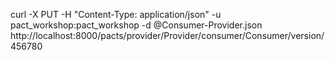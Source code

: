  curl -X PUT -H "Content-Type: application/json"   -u pact_workshop:pact_workshop   -d @Consumer-Provider.json  http://localhost:8000/pacts/provider/Provider/consumer/Consumer/version/456780


